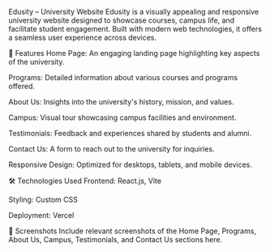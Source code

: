 Edusity – University Website
Edusity is a visually appealing and responsive university website designed to showcase courses, campus life, and facilitate student engagement. Built with modern web technologies, it offers a seamless user experience across devices.

🚀 Features
Home Page: An engaging landing page highlighting key aspects of the university.

Programs: Detailed information about various courses and programs offered.

About Us: Insights into the university's history, mission, and values.

Campus: Visual tour showcasing campus facilities and environment.

Testimonials: Feedback and experiences shared by students and alumni.

Contact Us: A form to reach out to the university for inquiries.

Responsive Design: Optimized for desktops, tablets, and mobile devices.

🛠️ Technologies Used
Frontend: React.js, Vite

Styling: Custom CSS

Deployment: Vercel


📸 Screenshots
Include relevant screenshots of the Home Page, Programs, About Us, Campus, Testimonials, and Contact Us sections here.

